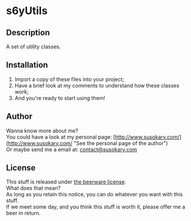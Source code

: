 # s6yUtils

## Description

A set of utility classes.

## Installation

1. Import a copy of these files into your project;
2. Have a brief look at my comments to understand how these classes work;
3. And you're ready to start using them!

## Author

Wanna know more about me?  
You could have a look at my personal page: [http://www.susokary.com/](http://www.susokary.com/ "See the personal page of the author")  
Or maybe send me a email at: [contact@susokary.com](mailto:contact@susokary.com "Send an email to the author")  

## License

This stuff is released under [the beerware license](http://en.wikipedia.org/wiki/Beerware "See the definition of the beerware license on Wikipedia").  
What does that mean?  
As long as you retain this notice, you can do whatever you want with this stuff.  
If we meet some day, and you think this stuff is worth it, please offer me a beer in return.  

